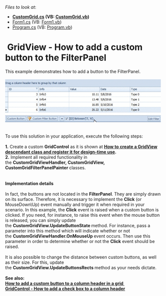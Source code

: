 <!-- default file list -->
*Files to look at*:

* **[CustomGrid.cs](./CS/CustomGrid.cs) (VB: [CustomGrid.vb](./VB/CustomGrid.vb))**
* [Form1.cs](./CS/Form1.cs) (VB: [Form1.vb](./VB/Form1.vb))
* [Program.cs](./CS/Program.cs) (VB: [Program.vb](./VB/Program.vb))
<!-- default file list end -->
#  GridView - How to add a custom button to the FilterPanel 


<p>This example demonstrates how to add a button to the FilterPanel.<br><br><img src="https://raw.githubusercontent.com/DevExpress-Examples/gridview-how-to-add-a-custom-button-to-the-filterpanel-t375271/15.2.9+/media/74423eb1-12ba-11e6-80bf-00155d62480c.png"><br><br><br>To use this solution in your application, execute the following steps:<br><br><strong>1.</strong> Create a custom <strong>GridControl</strong> as it is shown at <strong><a href="https://www.devexpress.com/Support/Center/p/E900">How to create a GridView descendant class and register it for design-time use</a>.</strong><br><strong>2.</strong> Implement all required functionality in the <strong>CustomGridViewHandler, CustomGridView, CustomGridFilterPanelPainter </strong>classes.<br><br><br><strong>Implementation details<br></strong><br>In fact, the buttons are not located in the <strong>FilterPanel</strong>. They are simply drawn on its surface. Therefore, it is necessary to implement the <strong>Click</strong> (or MouseDown\Up) event manually and trigger it when required in your scenario. In this example, the <strong>Click</strong> event is raised when a custom button is clicked. If you need, for instance, to raise this event when the mouse button is released, you can simply update the <strong>CustomGridView.UpdateButtonState </strong>method. For instance, pass a parameter into this method which will indicate whether or not the <strong>CustomGridViewHandler.OnMouseUp </strong>event occurs. Then use this parameter in order to determine whether or not the <strong>Click</strong> event should be raised. <br><br>It is also possible to change the distance between custom buttons, as well as their size. For this, update the <strong>CustomGridView.UpdateButtonsRects </strong>method as your needs dictate.<br><br><strong>See also:</strong><br><strong><a href="https://www.devexpress.com/Support/Center/p/E2793">How to add a custom button to a column header in a grid </a></strong><br><strong><a href="https://www.devexpress.com/Support/Center/p/T325446">GridControl - How to add a check box to a column header</a></strong></p>

<br/>


